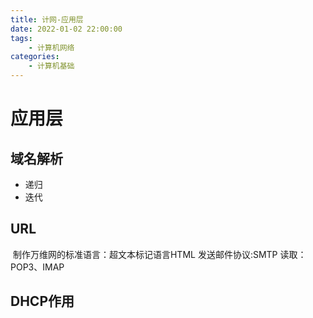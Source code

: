 ```yaml
---
title: 计网-应用层
date: 2022-01-02 22:00:00
tags: 
	- 计算机网络
categories: 
	- 计算机基础
---
```

# 应用层
## 域名解析
- 递归
- 迭代
<img :src="$withBase('/computer/037.png')"></img>
## URL
<img :src="$withBase('/computer/038.png')"></img>
制作万维网的标准语言：超文本标记语言HTML
发送邮件协议:SMTP
读取：POP3、IMAP
## DHCP作用
<img :src="$withBase('/computer/039.png')"></img>
